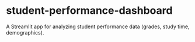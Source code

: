 # student-performance-dashboard
A Streamlit app for analyzing student performance data (grades, study time, demographics).
